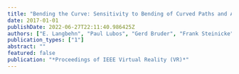 ```yaml
---
title: "Bending the Curve: Sensitivity to Bending of Curved Paths and Application in Room-Scale VR"
date: 2017-01-01
publishDate: 2022-06-27T22:11:40.986425Z
authors: ["E. Langbehn", "Paul Lubos", "Gerd Bruder", "Frank Steinicke"]
publication_types: ["1"]
abstract: ""
featured: false
publication: "*Proceedings of IEEE Virtual Reality (VR)*"
---
```



